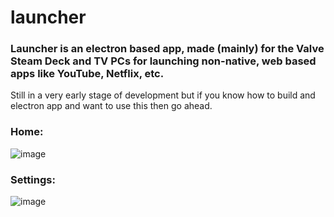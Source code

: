 # launcher
### Launcher is an electron based app, made (mainly) for the Valve Steam Deck and TV PCs for launching non-native, web based apps like YouTube, Netflix, etc.

Still in a very early stage of development but if you know how to build and electron app and want to use this then go ahead.

### Home:
![image](https://user-images.githubusercontent.com/62901799/216798010-a1696c0a-d324-408c-98f8-f56a3cb75f1b.png)
### Settings:
![image](https://user-images.githubusercontent.com/62901799/216798047-86c09e38-102f-474c-8084-c96ce260fbfd.png)
